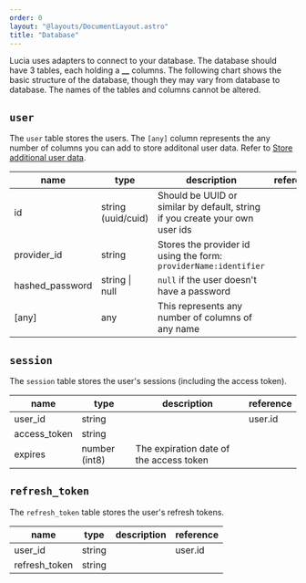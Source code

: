 ```yaml
---
order: 0
layout: "@layouts/DocumentLayout.astro"
title: "Database"
---
```


Lucia uses adapters to connect to your database. The database should have 3 tables, each holding a **\_\_** columns. The following chart shows the basic structure of the database, though they may vary from database to database. The names of the tables and columns cannot be altered.

## `user`

The `user` table stores the users. The `[any]` column represents the any number of columns you can add to store additonal user data. Refer to [Store additional user data](/learn/basics/store-additional-user-data).

| name            | type               | description                                                                  | reference |
| --------------- | ------------------ | ---------------------------------------------------------------------------- | --------- |
| id              | string (uuid/cuid) | Should be UUID or similar by default, string if you create your own user ids |           |
| provider_id     | string             | Stores the provider id using the form: `providerName:identifier`             |           |
| hashed_password | string \| null     | `null` if the user doesn't have a password                                   |           |
| [any]           | any                | This represents any number of columns of any name                            |

## `session`

The `session` table stores the user's sessions (including the access token).

| name         | type          | description                             | reference |
| ------------ | ------------- | --------------------------------------- | --------- |
| user_id      | string        |                                         | user.id   |
| access_token | string        |                                         |           |
| expires      | number (int8) | The expiration date of the access token |           |

## `refresh_token`

The `refresh_token` table stores the user's refresh tokens.

| name          | type   | description | reference |
| ------------- | ------ | ----------- | --------- |
| user_id       | string |             | user.id   |
| refresh_token | string |             |           |
